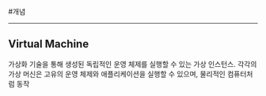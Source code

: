 #개념

---
## Virtual Machine

가상화 기술을 통해 생성된 독립적인 운영 체제를 실행할 수 있는 가상 인스턴스.
각각의 가상 머신은 고유의 운영 체제와 애플리케이션을 실행할 수 있으며, 물리적인 컴퓨터처럼 동작